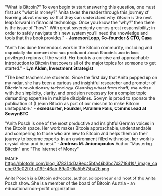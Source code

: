 "What is Bitcoin?" To even begin to start answering this question, one must first ask "what is money?" Anita takes the reader through this journey of learning about money so that they can understand why Bitcoin is the next leap forward in financial technology. Once you know the "why?" then there is the issue of "how?" With great sovereignty comes great responsibility; in order to safely navigate this new system you’ll need the knowledge and tools that this book provides." - **Jameson Lopp, Co-founder & CTO, Casa**

"Anita has done tremendous work in the Bitcoin community, including and especially the content she has produced about Bitcoin’s use in less-privileged regions of the world. Her book is a concise and approachable introduction to Bitcoin that covers all of the major topics for someone to get started." - **Lyn Alden, Investment Strategist**
	
"The best teachers are students. Since the first day that Anita popped up on my radar, she has been a curious and insightful researcher and promoter of Bitcoin's revolutionary technology. Gleaning wheat from chaff, she writes with the simplicity, clarity, and precision necessary for a complex topic demanding expertise in multiple disciplines. Sovryn is proud to sponsor the publication of (L)earn Bitcoin as part of our mission to make Bitcoin unstoppable." - **exiledsurfer, Founder, Parallele Polis, Comms Lead at SovrynBTC**

"Anita Posch is one of the most productive and insightful German voices in the Bitcoin space. Her work makes Bitcoin approachable, understandable and compelling to those who are new to Bitcoin and helps them on their journey to become experts. In an environment filled with noise, her work is crystal clear and honest." - **Andreas M. Antonopoulos** Author "Mastering Bitcoin" and "The Internet of Money"

IMAGE https://blotcdn.com/blog_378314d0a9ec45bfa46b3bc7d3718410/_image_cache/33e02f7d-d199-46ab-89a0-9fa5b575ba2b.png

Anita Posch is a Bitcoin advocate, author, solopreneur and host of the Anita Posch show. She is a member of the board of Bitcoin Austria - an educational non-profit organization.
